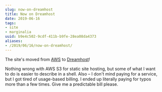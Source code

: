 ```yaml
---
slug: now-on-dreamhost
title: Now on Dreamhost
date: 2019-06-16
tags:
- site
- marginalia
uuid: b9e4c502-9cdf-411b-b9fe-28ea08da4373
aliases:
- /2019/06/16/now-on-dreamhost/
---
```

The site's moved from [AWS][] to [Dreamhost][]!

[AWS]: https://aws.amazon.com
[Dreamhost]: https://dreamhost.com
<!-- TEASER_END -->

Nothing wrong with AWS S3 for static site hosting, but some of what I want to do
is easier to describe in a shell. Also – I don't mind paying for a service, but
I got tired of usage-based billing. I ended up literally paying for typos more
than a few times. Give me a predictable bill please.